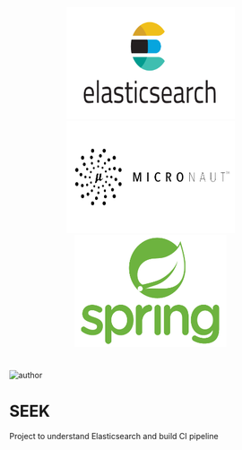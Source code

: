 <p align="center">
  <img src="docs/es.png" width="300" height="200">
  <img src="docs/micronaut.png" width="300" height="200">
  <img src="docs/spring.png" width="270" height="200">
</p>

#

![author](https://img.shields.io/badge/author-matheus-blue.svg)
# SEEK
Project to understand Elasticsearch and build CI pipeline

